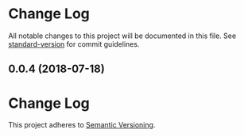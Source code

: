 # Change Log

All notable changes to this project will be documented in this file. See [standard-version](https://github.com/conventional-changelog/standard-version) for commit guidelines.

<a name="0.0.4"></a>
## 0.0.4 (2018-07-18)



# Change Log
This project adheres to [Semantic Versioning](http://semver.org/).
